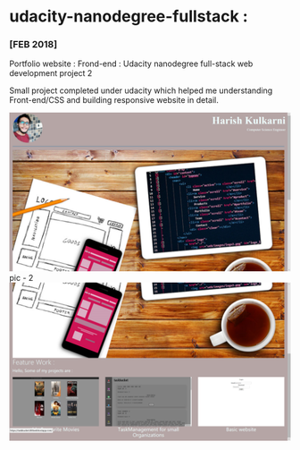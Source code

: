 # udacity-nanodegree-fullstack : 
### [FEB 2018]
Portfolio website : Frond-end : Udacity nanodegree full-stack web development project 2 

Small project completed under udacity which helped me understanding Front-end/CSS and building responsive website in detail.

![Udacity](pic2.png)
pic - 2
![Udacity](pic1.png)

